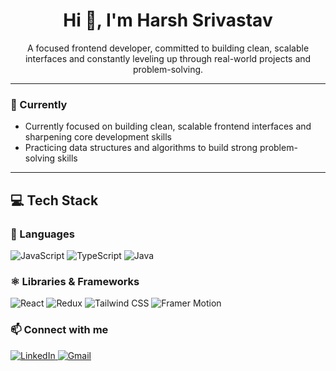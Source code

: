 <h1 align="center">Hi 👋, I'm Harsh Srivastav</h1>
<p align="center">
  A focused frontend developer, committed to building clean, scalable interfaces and constantly leveling up through real-world projects and problem-solving.
</p>

---

### 🚀 Currently
- Currently focused on building clean, scalable frontend interfaces and sharpening core development skills  
- Practicing data structures and algorithms to build strong problem-solving skills  

---

## 💻 Tech Stack


### 📜 Languages
![JavaScript](https://img.shields.io/badge/JavaScript-F7DF1E?style=flat&logo=javascript&logoColor=black)
![TypeScript](https://img.shields.io/badge/TypeScript-3178C6?style=flat&logo=typescript&logoColor=white)
![Java](https://img.shields.io/badge/Java-ED8B00?style=flat&logo=openjdk&logoColor=white)

### ⚛️ Libraries & Frameworks
![React](https://img.shields.io/badge/React-20232A?style=flat&logo=react&logoColor=61DAFB)
![Redux](https://img.shields.io/badge/Redux-593D88?style=flat&logo=redux&logoColor=white)
![Tailwind CSS](https://img.shields.io/badge/TailwindCSS-06B6D4?style=flat&logo=tailwindcss&logoColor=white)
![Framer Motion](https://img.shields.io/badge/Framer--Motion-000000?style=flat&logo=framer&logoColor=white)

### 📫 Connect with me
<p>
  <a href="https://www.linkedin.com/in/harsh-srivastav-b78374290" target="_blank">
    <img alt="LinkedIn" src="https://img.shields.io/badge/LinkedIn-blue?style=for-the-badge&logo=linkedin&logoColor=white" />
  </a>
  <a href="mailto:hsrivastav0001@gmail.com">
    <img alt="Gmail" src="https://img.shields.io/badge/Gmail-D14836?style=for-the-badge&logo=gmail&logoColor=white" />
  </a>
</p>
